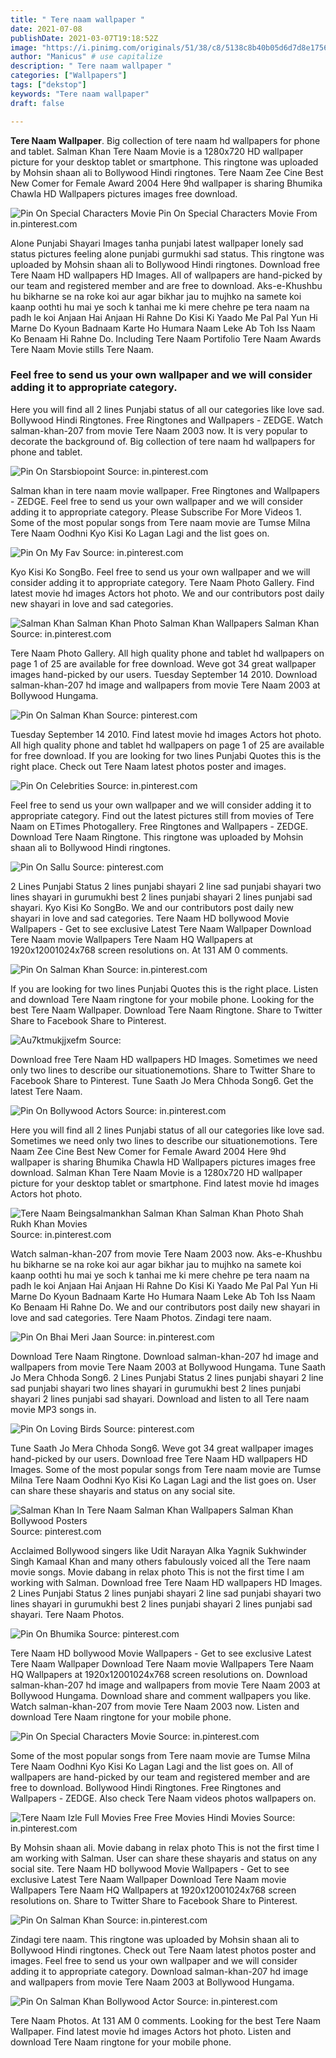 ```yaml
---
title: " Tere naam wallpaper "
date: 2021-07-08
publishDate: 2021-03-07T19:18:52Z
image: "https://i.pinimg.com/originals/51/38/c8/5138c8b40b05d6d7d8e17568adb788cf.jpg"
author: "Manicus" # use capitalize
description: " Tere naam wallpaper "
categories: ["Wallpapers"]
tags: ["dekstop"]
keywords: "Tere naam wallpaper"
draft: false

---
```



**Tere Naam Wallpaper**. Big collection of tere naam hd wallpapers for phone and tablet. Salman Khan Tere Naam Movie is a 1280x720 HD wallpaper picture for your desktop tablet or smartphone. This ringtone was uploaded by Mohsin shaan ali to Bollywood Hindi ringtones. Tere Naam Zee Cine Best New Comer for Female Award 2004 Here 9hd wallpaper is sharing Bhumika Chawla HD Wallpapers pictures images free download.

![Pin On Special Characters Movie](https://i.pinimg.com/originals/8f/ea/43/8fea435d0a646edb3c0878150092277a.jpg "Pin On Special Characters Movie")
Pin On Special Characters Movie From in.pinterest.com


Alone Punjabi Shayari Images tanha punjabi latest wallpaper lonely sad status pictures feeling alone punjabi gurmukhi sad status. This ringtone was uploaded by Mohsin shaan ali to Bollywood Hindi ringtones. Download free Tere Naam HD wallpapers HD Images. All of wallpapers are hand-picked by our team and registered member and are free to download. Aks-e-Khushbu hu bikharne se na roke koi aur agar bikhar jau to mujhko na samete koi kaanp oothti hu mai ye soch k tanhai me ki mere chehre pe tera naam na padh le koi Anjaan Hai Anjaan Hi Rahne Do Kisi Ki Yaado Me Pal Pal Yun Hi Marne Do Kyoun Badnaam Karte Ho Humara Naam Leke Ab Toh Iss Naam Ko Benaam Hi Rahne Do. Including Tere Naam Portifolio Tere Naam Awards Tere Naam Movie stills Tere Naam.

### Feel free to send us your own wallpaper and we will consider adding it to appropriate category.

Here you will find all 2 lines Punjabi status of all our categories like love sad. Bollywood Hindi Ringtones. Free Ringtones and Wallpapers - ZEDGE. Watch salman-khan-207 from movie Tere Naam 2003 now. It is very popular to decorate the background of. Big collection of tere naam hd wallpapers for phone and tablet.


![Pin On Starsbiopoint](https://i.pinimg.com/736x/27/23/a1/2723a16a944418d043adefa304d9dab9.jpg "Pin On Starsbiopoint")
Source: in.pinterest.com

Salman khan in tere naam movie wallpaper. Free Ringtones and Wallpapers - ZEDGE. Feel free to send us your own wallpaper and we will consider adding it to appropriate category. Please Subscribe For More Videos 1. Some of the most popular songs from Tere naam movie are Tumse Milna Tere Naam Oodhni Kyo Kisi Ko Lagan Lagi and the list goes on.

![Pin On My Fav](https://i.pinimg.com/originals/4d/00/40/4d0040641d2b3772a5dca27f559f9baa.jpg "Pin On My Fav")
Source: in.pinterest.com

Kyo Kisi Ko SongBo. Feel free to send us your own wallpaper and we will consider adding it to appropriate category. Tere Naam Photo Gallery. Find latest movie hd images Actors hot photo. We and our contributors post daily new shayari in love and sad categories.

![Salman Khan Salman Khan Photo Salman Khan Wallpapers Salman Khan](https://i.pinimg.com/originals/d9/5b/5d/d95b5dec9e84f4a274ecd35d4702cc8e.jpg "Salman Khan Salman Khan Photo Salman Khan Wallpapers Salman Khan")
Source: in.pinterest.com

Tere Naam Photo Gallery. All high quality phone and tablet hd wallpapers on page 1 of 25 are available for free download. Weve got 34 great wallpaper images hand-picked by our users. Tuesday September 14 2010. Download salman-khan-207 hd image and wallpapers from movie Tere Naam 2003 at Bollywood Hungama.

![Pin On Salman Khan](https://i.pinimg.com/564x/c8/d1/6b/c8d16ba4739dd3324a02ea1e47ee271b.jpg "Pin On Salman Khan")
Source: pinterest.com

Tuesday September 14 2010. Find latest movie hd images Actors hot photo. All high quality phone and tablet hd wallpapers on page 1 of 25 are available for free download. If you are looking for two lines Punjabi Quotes this is the right place. Check out Tere Naam latest photos poster and images.

![Pin On Celebrities](https://i.pinimg.com/originals/7b/c2/66/7bc26698725cbfff4b3789875a2f0b94.jpg "Pin On Celebrities")
Source: in.pinterest.com

Feel free to send us your own wallpaper and we will consider adding it to appropriate category. Find out the latest pictures still from movies of Tere Naam on ETimes Photogallery. Free Ringtones and Wallpapers - ZEDGE. Download Tere Naam Ringtone. This ringtone was uploaded by Mohsin shaan ali to Bollywood Hindi ringtones.

![Pin On Sallu](https://i.pinimg.com/474x/90/30/0c/90300c28a4a42accdf1c443b099767e9.jpg "Pin On Sallu")
Source: pinterest.com

2 Lines Punjabi Status 2 lines punjabi shayari 2 line sad punjabi shayari two lines shayari in gurumukhi best 2 lines punjabi shayari 2 lines punjabi sad shayari. Kyo Kisi Ko SongBo. We and our contributors post daily new shayari in love and sad categories. Tere Naam HD bollywood Movie Wallpapers - Get to see exclusive Latest Tere Naam Wallpaper Download Tere Naam movie Wallpapers Tere Naam HQ Wallpapers at 1920x12001024x768 screen resolutions on. At 131 AM 0 comments.

![Pin On Salman Khan](https://i.pinimg.com/originals/9c/ae/ba/9caebaa80ce320fc15ec9959e378c11d.jpg "Pin On Salman Khan")
Source: in.pinterest.com

If you are looking for two lines Punjabi Quotes this is the right place. Listen and download Tere Naam ringtone for your mobile phone. Looking for the best Tere Naam Wallpaper. Download Tere Naam Ringtone. Share to Twitter Share to Facebook Share to Pinterest.

![Au7ktmukjjxefm](https://i.pinimg.com/736x/a1/0a/b0/a10ab0c280fe2838a61650373459837c.jpg "Au7ktmukjjxefm")
Source: 

Download free Tere Naam HD wallpapers HD Images. Sometimes we need only two lines to describe our situationemotions. Share to Twitter Share to Facebook Share to Pinterest. Tune Saath Jo Mera Chhoda Song6. Get the latest Tere Naam.

![Pin On Bollywood Actors](https://i.pinimg.com/originals/b3/01/fc/b301fc78430e688e7b6f64406544a857.jpg "Pin On Bollywood Actors")
Source: in.pinterest.com

Here you will find all 2 lines Punjabi status of all our categories like love sad. Sometimes we need only two lines to describe our situationemotions. Tere Naam Zee Cine Best New Comer for Female Award 2004 Here 9hd wallpaper is sharing Bhumika Chawla HD Wallpapers pictures images free download. Salman Khan Tere Naam Movie is a 1280x720 HD wallpaper picture for your desktop tablet or smartphone. Find latest movie hd images Actors hot photo.

![Tere Naam Beingsalmankhan Salman Khan Salman Khan Photo Shah Rukh Khan Movies](https://i.pinimg.com/originals/ea/78/c8/ea78c83964b2287787a26b5a4496720f.jpg "Tere Naam Beingsalmankhan Salman Khan Salman Khan Photo Shah Rukh Khan Movies")
Source: in.pinterest.com

Watch salman-khan-207 from movie Tere Naam 2003 now. Aks-e-Khushbu hu bikharne se na roke koi aur agar bikhar jau to mujhko na samete koi kaanp oothti hu mai ye soch k tanhai me ki mere chehre pe tera naam na padh le koi Anjaan Hai Anjaan Hi Rahne Do Kisi Ki Yaado Me Pal Pal Yun Hi Marne Do Kyoun Badnaam Karte Ho Humara Naam Leke Ab Toh Iss Naam Ko Benaam Hi Rahne Do. We and our contributors post daily new shayari in love and sad categories. Tere Naam Photos. Zindagi tere naam.

![Pin On Bhai Meri Jaan](https://i.pinimg.com/736x/62/4c/98/624c988f8d9f9382e4eb5a7cf7bb0ae9.jpg "Pin On Bhai Meri Jaan")
Source: in.pinterest.com

Download Tere Naam Ringtone. Download salman-khan-207 hd image and wallpapers from movie Tere Naam 2003 at Bollywood Hungama. Tune Saath Jo Mera Chhoda Song6. 2 Lines Punjabi Status 2 lines punjabi shayari 2 line sad punjabi shayari two lines shayari in gurumukhi best 2 lines punjabi shayari 2 lines punjabi sad shayari. Download and listen to all Tere naam movie MP3 songs in.

![Pin On Loving Birds](https://i.pinimg.com/564x/3d/45/0f/3d450f743643ebf6be1d958fac136880.jpg "Pin On Loving Birds")
Source: pinterest.com

Tune Saath Jo Mera Chhoda Song6. Weve got 34 great wallpaper images hand-picked by our users. Download free Tere Naam HD wallpapers HD Images. Some of the most popular songs from Tere naam movie are Tumse Milna Tere Naam Oodhni Kyo Kisi Ko Lagan Lagi and the list goes on. User can share these shayaris and status on any social site.

![Salman Khan In Tere Naam Salman Khan Wallpapers Salman Khan Bollywood Posters](https://i.pinimg.com/originals/29/b9/3f/29b93fa98cdea99cb4a2ecbbfb5201b5.jpg "Salman Khan In Tere Naam Salman Khan Wallpapers Salman Khan Bollywood Posters")
Source: pinterest.com

Acclaimed Bollywood singers like Udit Narayan Alka Yagnik Sukhwinder Singh Kamaal Khan and many others fabulously voiced all the Tere naam movie songs. Movie dabang in relax photo This is not the first time I am working with Salman. Download free Tere Naam HD wallpapers HD Images. 2 Lines Punjabi Status 2 lines punjabi shayari 2 line sad punjabi shayari two lines shayari in gurumukhi best 2 lines punjabi shayari 2 lines punjabi sad shayari. Tere Naam Photos.

![Pin On Bhumika](https://i.pinimg.com/originals/cc/81/41/cc8141339849534d02651015f6e5100d.jpg "Pin On Bhumika")
Source: pinterest.com

Tere Naam HD bollywood Movie Wallpapers - Get to see exclusive Latest Tere Naam Wallpaper Download Tere Naam movie Wallpapers Tere Naam HQ Wallpapers at 1920x12001024x768 screen resolutions on. Download salman-khan-207 hd image and wallpapers from movie Tere Naam 2003 at Bollywood Hungama. Download share and comment wallpapers you like. Watch salman-khan-207 from movie Tere Naam 2003 now. Listen and download Tere Naam ringtone for your mobile phone.

![Pin On Special Characters Movie](https://i.pinimg.com/originals/8f/ea/43/8fea435d0a646edb3c0878150092277a.jpg "Pin On Special Characters Movie")
Source: in.pinterest.com

Some of the most popular songs from Tere naam movie are Tumse Milna Tere Naam Oodhni Kyo Kisi Ko Lagan Lagi and the list goes on. All of wallpapers are hand-picked by our team and registered member and are free to download. Bollywood Hindi Ringtones. Free Ringtones and Wallpapers - ZEDGE. Also check Tere Naam videos photos wallpapers on.

![Tere Naam Izle Full Movies Free Free Movies Hindi Movies](https://i.pinimg.com/736x/cf/d9/13/cfd913ed0740c4175884f2245a7927d6.jpg "Tere Naam Izle Full Movies Free Free Movies Hindi Movies")
Source: in.pinterest.com

By Mohsin shaan ali. Movie dabang in relax photo This is not the first time I am working with Salman. User can share these shayaris and status on any social site. Tere Naam HD bollywood Movie Wallpapers - Get to see exclusive Latest Tere Naam Wallpaper Download Tere Naam movie Wallpapers Tere Naam HQ Wallpapers at 1920x12001024x768 screen resolutions on. Share to Twitter Share to Facebook Share to Pinterest.

![Pin On Salman Khan](https://i.pinimg.com/originals/65/b4/3f/65b43faffac81aef27752ed1b0319186.jpg "Pin On Salman Khan")
Source: in.pinterest.com

Zindagi tere naam. This ringtone was uploaded by Mohsin shaan ali to Bollywood Hindi ringtones. Check out Tere Naam latest photos poster and images. Feel free to send us your own wallpaper and we will consider adding it to appropriate category. Download salman-khan-207 hd image and wallpapers from movie Tere Naam 2003 at Bollywood Hungama.

![Pin On Salman Khan Bollywood Actor](https://i.pinimg.com/originals/51/38/c8/5138c8b40b05d6d7d8e17568adb788cf.jpg "Pin On Salman Khan Bollywood Actor")
Source: in.pinterest.com

Tere Naam Photos. At 131 AM 0 comments. Looking for the best Tere Naam Wallpaper. Find latest movie hd images Actors hot photo. Listen and download Tere Naam ringtone for your mobile phone.

